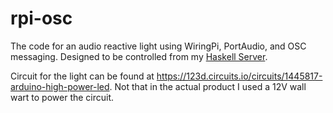# rpi-osc

The code for an audio reactive light using WiringPi, PortAudio, and OSC messaging. Designed to be controlled from my [Haskell Server](https://github.com/ulyssesp/haskell-avsyn).

Circuit for the light can be found at https://123d.circuits.io/circuits/1445817-arduino-high-power-led. Not that in the actual product I used a 12V wall wart to power the circuit.

